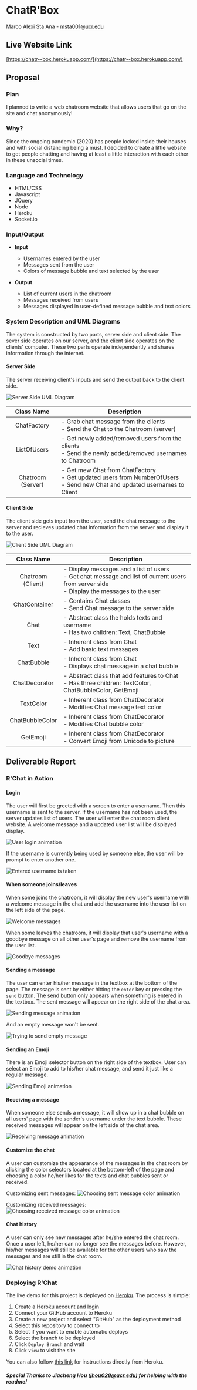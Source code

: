 # **ChatR'Box**

Marco Alexi Sta Ana - msta001@ucr.edu

## Live Website Link
[https://chatr--box.herokuapp.com/](https://chatr--box.herokuapp.com/)

## Proposal

### Plan

I planned to write a web chatroom website that allows users that go on the site and chat anonymously!

### Why?

Since the ongoing pandemic (2020) has people locked inside their houses and with social distancing being a must. I decided to create a little website to get people chatting and having at least a little interaction with each other in these unsocial times.

### Language and Technology

* HTML/CSS
* Javascript
* JQuery
* Node
* Heroku
* Socket.io

### Input/Output

* **Input**
  * Usernames entered by the user
  * Messages sent from the user
  * Colors of message bubble and text selected by the user

* **Output**
  * List of current users in the chatroom
  * Messages received from users
  * Messages displayed in user-defined message bubble and text colors

### System Description and UML Diagrams

The system is constructed by two parts, server side and client side. The sever side operates on our server, and the client side operates on the clients' computer. These two parts operate independently and shares information through the internet.

#### Server Side

The server receiving client's inputs and send the output back to the client side.

![Server Side UML Diagram](/diagrams/Server_Diagram.png)

|   Class Name  | Description |
|     :---:     |     ---     |
|  ChatFactory  | - Grab chat message from the clients <br> - Send the Chat to the Chatroom (server) |
| ListOfUsers | - Get newly added/removed users from the clients <br>  - Send the newly added/removed usernames to Chatroom |
| Chatroom (Server) | - Get mew Chat from ChatFactory <br> - Get updated users from NumberOfUsers <br> - Send new Chat and updated usernames to Client |

#### Client Side

The client side gets input from the user, send the chat message to the server and recieves updated chat information from the server and display it to the user.

![Client Side UML Diagram](/diagrams/Client_Diagram.png)

| Class Name | Description  |
|:---:|---|
| Chatroom (Client) | - Display messages and a list of users <br> - Get chat message and list of current users from server side  <br> - Display the messages to the user |
| ChatContainer | - Contains Chat classes <br> - Send Chat message to the server side |
| Chat | - Abstract class the holds texts and username <br> - Has two children: Text, ChatBubble|
| Text | - Inherent class from Chat <br> - Add basic text messages |
| ChatBubble | - Inherent class from Chat <br> - Displays chat message in a chat bubble |
| ChatDecorator | - Abstract class that add features to Chat <br> - Has three children: TextColor, ChatBubbleColor, GetEmoji|
| TextColor | - Inherent class from ChatDecorator <br> - Modifies Chat message text color |
| ChatBubbleColor | - Inherent class from ChatDecorator <br> - Modifies Chat bubble color |
| GetEmoji | - Inherent class from ChatDecorator <br> - Convert Emoji from Unicode to picture |

## Deliverable Report

### R'Chat in Action

#### Login

The user will first be greeted with a screen to enter a username. Then this username is sent to the server. If the username has not been used, the server updates list of users. The user will enter the chat room client website. A welcome message and a updated user list will be displayed display.

![User login animation](diagrams/Login.gif)

If the username is currently being used by someone else, the user will be prompt to enter another one.

![Entered username is taken](diagrams/Login_username_taken.gif)

#### When someone joins/leaves

When some joins the chatroom, it will display the new user's username with a welcome message in the chat and add the username into the user list on the left side of the page.

![Welcome messages](diagrams/Welcome_message.gif)

When some leaves the chatroom, it will display that user's username with a goodbye message on all other user's page and remove the username from the user list.

![Goodbye messages](diagrams/Goodbye_message.png)

#### Sending a message

The user can enter his/her message in the textbox at the bottom of the page. The message is sent by either hitting the `enter` key or pressing the `send` button. The send button only appears when something is entered in the textbox. The sent message will appear on the right side of the chat area.

![Sending message animation](diagrams/Send_message.gif)

And an empty message won't be sent.

![Trying to send empty message](diagrams/Send_empty_message.gif)

#### Sending an Emoji

There is an Emoji selector button on the right side of the textbox. User can select an Emoji to add to his/her chat message, and send it just like a regular message.

![Sending Emoji animation](diagrams/Send_emoji.gif)

#### Receiving a message

When someone else sends a message, it will show up in a chat bubble on all users' page with the sender's username under the text bubble. These received messages will appear on the left side of the chat area.

![Receiving message animation](diagrams/Receive_message.gif)

#### Customize the chat

A user can customize the appearance of the messages in the chat room by clicking the color selectors located at the bottom-left of the page and choosing a color he/her likes for the texts and chat bubbles sent or received.

Customizing sent messages:
![Choosing sent message color animation](diagrams/Sent_chat_color.gif)

Customizing received messages:
![Choosing received message color animation](diagrams/Received_chat_color.gif)

#### Chat history

A user can only see new messages after he/she entered the chat room. Once a user left, he/her can no longer see the messages before. However, his/her messages will still be available  for the other users who saw the messages and are still in the chat room.

![Chat history demo animation](diagrams/Chat_History.gif)

### Deploying R'Chat

The live demo for this project is deployed on [Heroku](www.heroku.com). The process is simple:

1. Create a Heroku account and login
2. Connect your GitHub account to Heroku
3. Create a new project and select "GitHub" as the deployment method
4. Select this repository to connect to
5. Select if you want to enable automatic deploys
6. Select the branch to be deployed
7. Click `Deploy Branch` and wait
8. Click `View` to visit the site

You can also follow [this link](https://devcenter.heroku.com/articles/getting-started-with-nodejs?singlepage=true) for instructions directly from Heroku.

##### Special Thanks to Jiacheng Hou (jhou028@ucr.edu) for helping with the readme! 
